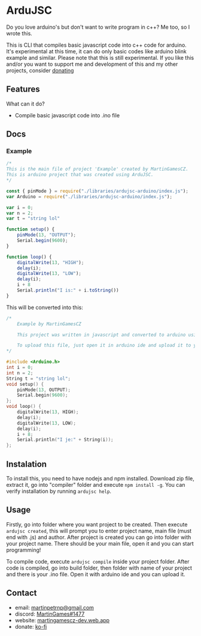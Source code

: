 # ArduJSC

Do you love arduino's but don't want to write program in c++? Me too, so I wrote this.

This is CLI that compiles basic javascript code into c++ code for arduino. It's experimental at this time, it can do only basic codes like arduino blink example and similar.
Please note that this is still experimental.
If you like this and/or you want to support me and development of this and my other projects, consider [donating](https://ko-fi.com/martingames)

## Features
What can it do?

- Compile basic javascript code into .ino file

## Docs

### Example

```js
/*
This is the main file of project 'Example' created by MartinGamesCZ.
This is arduino project that was created using ArduJSC.
*/

const { pinMode } = require("./libraries/ardujsc-arduino/index.js");
var Arduino = require("./libraries/ardujsc-arduino/index.js");

var i = 0;
var n = 2;
var t = "string lol"

function setup() {
    pinMode(13, "OUTPUT");
    Serial.begin(9600);
}

function loop() {
    digitalWrite(13, "HIGH");
    delay(i);
    digitalWrite(13, "LOW");
    delay(i);
    i + 8
    Serial.println("I is:" + i.toString())
}
```

This will be converted into this:

```ino
/*
    Example by MartinGamesCZ

    This project was written in javascript and converted to arduino using ArduJSC.

    To upload this file, just open it in arduino ide and upload it to your board.
*/

#include <Arduino.h>
int i = 0;
int n = 2;
String t = "string lol";
void setup() {
    pinMode(13, OUTPUT);
    Serial.begin(9600);
};
void loop() {
    digitalWrite(13, HIGH);
    delay(i);
    digitalWrite(13, LOW);
    delay(i);
    i + 8;
    Serial.println("I je:" + String(i));
};

```

## Instalation

To install this, you need to have nodejs and npm installed.
Download zip file, extract it, go into "compiler" folder and execute `npm install -g`.
You can verify installation by running `ardujsc help`.

## Usage

Firstly, go into folder where you want project to be created.
Then execute `ardujsc created`, this will prompt you to enter project name, main file (must end with .js) and author.
After project is created you can go into folder with your project name.
There should be your main file, open it and you can start programming!

To compile code, execute `ardujsc compile` inside your project folder.
After code is compiled, go into build folder, then folder with name of your project and there is your .ino file. Open it with arduino ide and you can upload it.

## Contact
- email: [martinpetrnp@gmail.com](mailto:martinpetrnp@gmail.com)
- discord: [MartinGames#1477](https://discord.gg/7PY7SnFaF9)
- website: [martingamescz-dev.web.app](https://martingamescz-dev.web.app)
- donate: [ko-fi](https://ko-fi.com/martingames)
